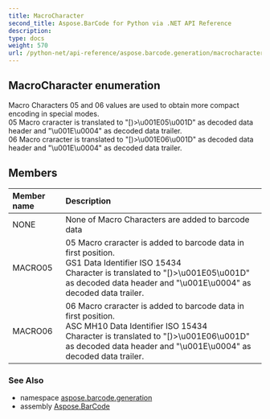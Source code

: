 ```yaml
---
title: MacroCharacter
second_title: Aspose.BarCode for Python via .NET API Reference
description: 
type: docs
weight: 570
url: /python-net/api-reference/aspose.barcode.generation/macrocharacter/
---
```


## MacroCharacter enumeration

Macro Characters 05 and 06 values are used to obtain more compact encoding in special modes.<br/>            05 Macro craracter is translated to "[)>\u001E05\u001D" as decoded data header and "\u001E\u0004" as decoded data trailer.<br/>            06 Macro craracter is translated to "[)>\u001E06\u001D" as decoded data header and "\u001E\u0004" as decoded data trailer.

## Members
| Member name | Description |
| :- | :- |
|NONE|None of Macro Characters are added to barcode data|
|MACRO05|05 Macro craracter is added to barcode data in first position.<br/>            GS1 Data Identifier ISO 15434<br/>            Character is translated to "[)>\u001E05\u001D" as decoded data header and "\u001E\u0004" as decoded data trailer.|
|MACRO06|06 Macro craracter is added to barcode data in first position.<br/>            ASC MH10 Data Identifier ISO 15434<br/>            Character is translated to "[)>\u001E06\u001D" as decoded data header and "\u001E\u0004" as decoded data trailer.|

### See Also

* namespace [aspose.barcode.generation](/barcode/python-net/api-reference/aspose.barcode.generation/)
* assembly [Aspose.BarCode](/barcode/python-net/api-reference/)

